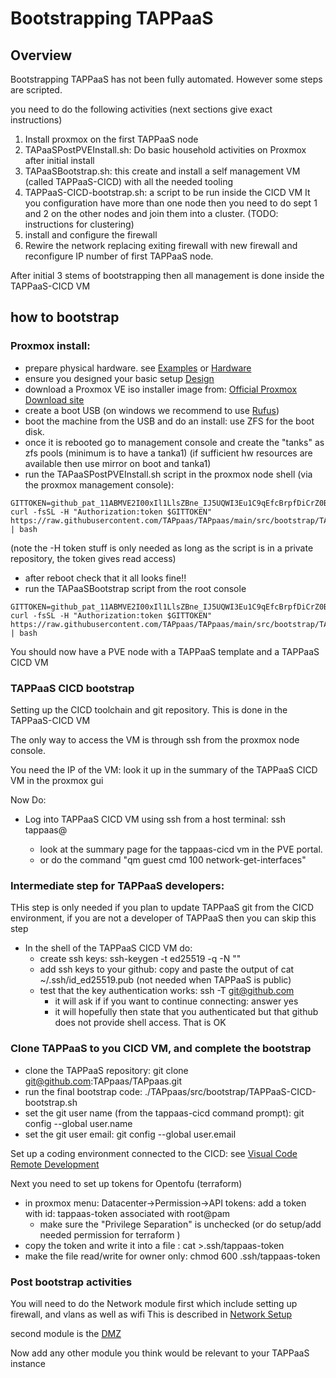 
# Bootstrapping TAPPaaS

## Overview

Bootstrapping TAPPaaS has not been fully automated. However some steps are scripted.

you need to do the following activities (next sections give exact instructions)

1) Install proxmox on the first TAPPaaS node
2) TAPaaSPostPVEInstall.sh: Do basic household activities on Proxmox after initial install
3) TAPaaSBootstrap.sh: this create and install a self management VM (called TAPPaaS-CICD) with all the needed tooling
4) TAPPaaS-CICD-bootstrap.sh: a script to be run inside the CICD VM
It you configuration have more than one node then you need to do sept 1 and 2 on the other nodes and join them into a cluster. (TODO: instructions for clustering)
5) install and configure the firewall
6) Rewire the network replacing exiting firewall with new firewall and reconfigure IP number of first TAPPaaS node.

After initial 3 stems of bootstrapping then all management is done inside the TAPPaaS-CICD VM

## how to bootstrap

### Proxmox install:

- prepare physical hardware. see [Examples](../../Documentation/Examples/README.md) or [Hardware](../../Documentation/Architecture/Hardware.md)
- ensure you designed your basic setup [Design](../../Documentation/Installation/README.md)
- download a Proxmox VE iso installer image from: [Official Proxmox Download site](https://www.proxmox.com/en/downloads)
- create a boot USB (on windows we recommend to use [Rufus](https://rufus.ie/en/))
- boot the machine from the USB and do an install: use ZFS for the boot disk.
- once it is rebooted go to management console and create the "tanks" as zfs pools (minimum is to have a tanka1)
(if sufficient hw resources are available then use mirror on boot and tanka1)
- run the TAPaaSPostPVEInstall.sh script in the proxmox node shell (via the proxmox management console):
```
GITTOKEN=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
curl -fsSL -H "Authorization:token $GITTOKEN" https://raw.githubusercontent.com/TAPpaas/TAPpaas/main/src/bootstrap/TAPPaaSPostPVEInstall.sh | bash
```
(note the -H token stuff is only needed as long as the script is in a private repository, the token gives read access)

- after reboot check that it all looks fine!!
- run the TAPaaSBootstrap script from the root console
```
GITTOKEN=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
curl -fsSL -H "Authorization:token $GITTOKEN" https://raw.githubusercontent.com/TAPpaas/TAPpaas/main/src/bootstrap/TAPPaaSBootstrap.sh | bash
```
You should now have a PVE node with a TAPPaaS template and a TAPPaaS CICD VM

### TAPPaaS CICD bootstrap

Setting up the CICD toolchain and git repository. This is done in the TAPPaaS-CICD VM

The only way to access the VM is through ssh from the proxmox node console.

You need the IP of the VM: look it up in the summary of the TAPPaaS CICD VM in the proxmox gui

Now Do:

- Log into TAPPaaS CICD VM using ssh from a host terminal: ssh tappaas@<insert ip of CICD VM>
  - look at the summary page for the tappaas-cicd vm in the PVE portal. 
  - or do the command "qm guest cmd 100 network-get-interfaces"

### Intermediate step for TAPPaaS developers:

THis step is only needed if you plan to update TAPPaaS git from the CICD environment, if you are not a developer of TAPPaaS then you can skip this step

- In the shell of the TAPPaaS CICD VM do:
  - create ssh keys: ssh-keygen -t ed25519 -q -N ""
  - add ssh keys to your github: copy and paste the output of cat ~/.ssh/id_ed25519.pub (not needed when TAPPaaS is public)
  - test that the key authentication works: ssh -T git@github.com
    - it will ask if if you want to continue connecting: answer yes
    - it will hopefully then state that you authenticated but that github does not provide shell access. That is OK

### Clone TAPPaaS to you CICD VM, and complete the bootstrap

  - clone the TAPPaaS repository: git clone git@github.com:TAPpaas/TAPpaas.git
  - run the final bootstrap code: ./TAPpaas/src/bootstrap/TAPPaaS-CICD-bootstrap.sh
  - set the git user name (from the tappaas-cicd command prompt): git config --global user.name <your name> 
  - set the git user email: git config --global user.email <your email>

Set up a coding environment connected to the CICD: see [Visual Code Remote Development](./VC-RemoteDev.md)

Next you need to set up tokens for Opentofu (terraform)
- in proxmox menu: Datacenter->Permission->API tokens: add a token with id: tappaas-token associated with root@pam
  - make sure the "Privilege Separation" is unchecked (or do setup/add needed permission for terraform )
- copy the token and write it into a file : cat >.ssh/tappaas-token
- make the file read/write for owner only: chmod 600 .ssh/tappaas-token

### Post bootstrap activities


You will need to do the Network module first which include setting up firewall, and vlans as well as wifi
This is described in [Network Setup](../modules/Network/README.md)

second module is the [DMZ](../modules/DMZ/README.md)

Now add any other module you think would be relevant to your TAPPaaS instance

